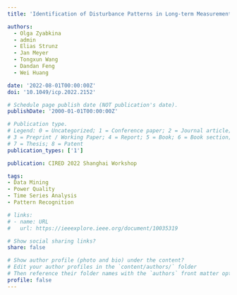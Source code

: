 ```yaml
---
title: 'Identification of Disturbance Patterns in Long-term Measurements of Power Quality Characteristics in Chinese Large Cities'

authors:
  - Olga Zyabkina
  - admin
  - Elias Strunz
  - Jan Meyer
  - Tongxun Wang
  - Dandan Feng
  - Wei Huang

date: '2022-08-01T00:00:00Z'
doi: '10.1049/icp.2022.2152'

# Schedule page publish date (NOT publication's date).
publishDate: '2000-01-01T00:00:00Z'

# Publication type.
# Legend: 0 = Uncategorized; 1 = Conference paper; 2 = Journal article;
# 3 = Preprint / Working Paper; 4 = Report; 5 = Book; 6 = Book section;
# 7 = Thesis; 8 = Patent
publication_types: ['1']

publication: CIRED 2022 Shanghai Workshop

tags:
- Data Mining
- Power Quality
- Time Series Analysis
- Pattern Recognition

# links:
# - name: URL
#   url: https://ieeexplore.ieee.org/document/10035319

# Show social sharing links?
share: false

# Show author profile (photo and bio) under the content?
# Edit your author profiles in the `content/authors/` folder
# Then reference their folder names with the `authors` front matter option above
profile: false
---
```

